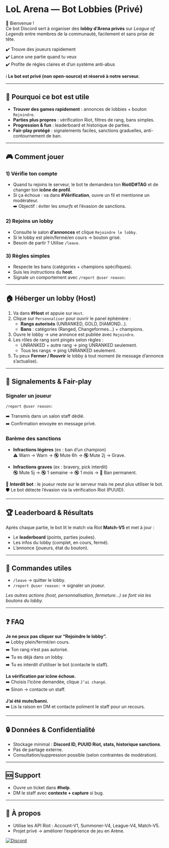 # LoL Arena — Bot Lobbies (Privé)

👋 Bienvenue !  
Ce bot Discord sert à organiser des **lobby d'Arena privés** sur *League of Legends* entre membres de la communauté, facilement et sans prise de tête.  

✔️ Trouve des joueurs rapidement  
✔️ Lance une partie quand tu veux  
✔️ Profite de règles claires et d’un système anti-abus  

ℹ️ **Le bot est privé (non open-source) et réservé à notre serveur.**

---

## 🚀 Pourquoi ce bot est utile

- **Trouver des games rapidement** : annonces de lobbies + bouton `Rejoindre`.  
- **Parties plus propres** : vérification Riot, filtres de rang, bans simples.  
- **Progression & fun** : leaderboard et historique de parties.  
- **Fair-play protégé** : signalements faciles, sanctions graduelles, anti-contournement de ban.  

---

## 🎮 Comment jouer

### 1) Vérifie ton compte
- Quand tu rejoins le serveur, le bot te demandera ton **RiotID#TAG** et de changer ton **icône de profil**.  
- Si ça échoue : va dans **#Vérification**, ouvre un fil et mentionne un modérateur.  
➡️ Objectif : éviter les *smurfs* et l’évasion de sanctions.  

### 2) Rejoins un lobby
- Consulte le salon **d’annonces** et clique `Rejoindre le lobby`.  
- Si le lobby est plein/fermé/en cours → bouton grisé.  
- Besoin de partir ? Utilise `/leave`.  

### 3) Règles simples
- Respecte les bans (catégories + champions spécifiques).  
- Suis les instructions du **host**.  
- Signale un comportement avec `/report @user reason:`  

---

## 🏠 Héberger un lobby (Host)

1. Va dans **#Host** et appuie sur `Host`.  
2. Clique sur `Personnaliser` pour ouvrir le panel éphémère :  
   - **Rangs autorisés** (UNRANKED, GOLD, DIAMOND…).  
   - **Bans** : catégories (Ranged, Changeformes…) + champions.  
3. Ouvre le lobby → une annonce est publiée avec `Rejoindre`.  
4. Les rôles de rang sont pingés selon règles :  
   - UNRANKED + autre rang → ping UNRANKED seulement.  
   - Tous les rangs → ping UNRANKED seulement.  
5. Tu peux **Fermer / Rouvrir** le lobby à tout moment (le message d’annonce s’actualise).  

---

## 🚨 Signalements & Fair-play

### Signaler un joueur
```bash
/report @user reason:
```

➡️ Transmis dans un salon staff dédié.  
➡️ Confirmation envoyée en message privé.  

### Barème des sanctions
- **Infractions légères** (ex : ban d’un champion)  
  ⚠️ Warn → Warn → 🔇 Mute 6h → 🔇 Mute 2j → Grave.  

- **Infractions graves** (ex : bravery, pick interdit)  
  🔇 Mute 5j → 🔇 1 semaine → 🔇 1 mois → 🔨 Ban permanent.  

🚫 **Interdit bot** : le joueur reste sur le serveur mais ne peut plus utiliser le bot.  
🛡️ Le bot détecte l’évasion via la vérification Riot (PUUID).  

---

## 🏆 Leaderboard & Résultats

Après chaque partie, le bot lit le match via Riot **Match-V5** et met à jour :  
- Le **leaderboard** (points, parties jouées).  
- Les infos du lobby (complet, en cours, fermé).  
- L’annonce (joueurs, état du bouton).  

---

## 🔧 Commandes utiles

- `/leave` → quitter le lobby.  
- `/report @user reason:` → signaler un joueur.  

*Les autres actions (host, personnalisation, fermeture…) se font via les boutons du lobby.*  

---

## ❓ FAQ

**Je ne peux pas cliquer sur “Rejoindre le lobby”.**  
➡️ Lobby plein/fermé/en cours.  
➡️ Ton rang n’est pas autorisé.  
➡️ Tu es déjà dans un lobby.  
➡️ Tu es interdit d’utiliser le bot (contacte le staff).  

**La vérification par icône échoue.**  
➡️ Choisis l’icône demandée, clique `J’ai changé`.  
➡️ Sinon → contacte un staff.  

**J’ai été mute/banni.**  
➡️ Lis la raison en DM et contacte poliment le staff pour un recours.  

---

## 🔒 Données & Confidentialité

- Stockage minimal : **Discord ID, PUUID Riot, stats, historique sanctions**.  
- Pas de partage externe.  
- Consultation/suppression possible (selon contraintes de modération).  

---

## 🆘 Support

- Ouvre un ticket dans **#help**.  
- DM le staff avec **contexte + capture** si bug.  

---

## 📖 À propos

- Utilise les API Riot : Account-V1, Summoner-V4, League-V4, Match-V5.  
- Projet privé → améliorer l’expérience de jeu en Arène.  

[![Discord](https://img.shields.io/badge/Rejoindre-Discord-5865F2?style=for-the-badge&logo=discord&logoColor=white)](https://discord.gg/UbByf6w9kh)

